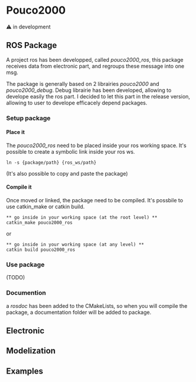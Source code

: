# Pouco2000

:warning: in development  
 

## ROS Package 
A project ros has been developped, called *pouco2000_ros*, this package receives data from electronic part, and regroups these message into one msg. 

The package is generally based on 2 librairies *pouco2000* and *pouco2000_debug*. Debug librairie has been developed, allowing to develope easily the ros part. I decided to let this part in the release version, allowing to user to develope efficacely depend packages. 

### Setup package

#### Place it 

The *pouco2000_ros* need to be placed inside your ros working space. It's possible to create a symbolic link inside your ros ws. 

```
ln -s {package/path} {ros_ws/path}
```

(It's also possible to copy and paste the package)

#### Compile it

Once moved or linked, the package need to be compiled. It's possbile to use catkin_make or catkin build. 

```
** go inside in your working space (at the root level) **
catkin_make pouco2000_ros
```
or 
```
** go inside in your working space (at any level) **
catkin build pouco2000_ros
```

### Use package 

(TODO)

### Documention 

a *rosdoc* has been added to the CMakeLists, so when you will compile the package, a documentation folder will be added to package.


## Electronic 



## Modelization 

## Examples  
